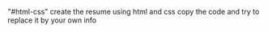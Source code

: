 "#html-css" 
create the resume using html and css
copy the code and try to replace it by your own info
